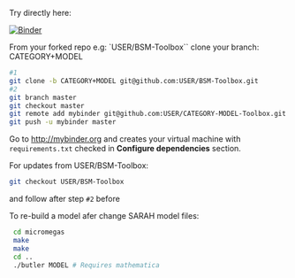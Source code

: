 Try directly here:

[![Binder](http://mybinder.org/badge.svg)](http://mybinder.org/repo/restrepo/SimplifiedDM-SDFDM-Toolbox)

From your forked repo e.g: `USER/BSM-Toolbox`` clone your branch: CATEGORY+MODEL

```bash
#1
git clone -b CATEGORY+MODEL git@github.com:USER/BSM-Toolbox.git
#2
git branch master
git checkout master
git remote add mybinder git@github.com:USER/CATEGORY-MODEL-Toolbox.git
git push -u mybinder master
```
Go to http://mybinder.org and creates your virtual machine with `requirements.txt` checked in __Configure dependencies__ section.

For updates from USER/BSM-Toolbox:

```bash
git checkout USER/BSM-Toolbox
```
and follow after step `#2` before

To re-build a model  afer change SARAH model files:

```bash
 cd micromegas 
 make
 make
 cd ..
 ./butler MODEL # Requires mathematica
```

